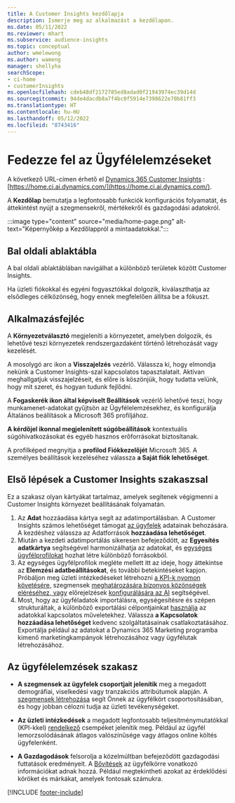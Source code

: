 ```yaml
---
title: A Customer Insights kezdőlapja
description: Ismerje meg az alkalmazást a kezdőlapon.
ms.date: 05/11/2022
ms.reviewer: mhart
ms.subservice: audience-insights
ms.topic: conceptual
author: wmelewong
ms.author: wameng
manager: shellyha
searchScope:
- ci-home
- customerInsights
ms.openlocfilehash: cdeb48df2172785ed8adad0f21943974ec39d14d
ms.sourcegitcommit: 94de4dacdb8a7f4bc0f5914e7398622e70b81ff3
ms.translationtype: HT
ms.contentlocale: hu-HU
ms.lasthandoff: 05/12/2022
ms.locfileid: "8743416"
---
```

# <a name="explore-customer-insights"></a>Fedezze fel az Ügyfélelemzéseket

A következő URL-címen érhető el [Dynamics 365 Customer Insights](https://home.ci.ai.dynamics.com/) :[https://home.ci.ai.dynamics.com/](https://home.ci.ai.dynamics.com/).

A **Kezdőlap** bemutatja a legfontosabb funkciók konfigurációs folyamatát, és áttekintést nyújt a szegmensekről, mértékekről és gazdagodási adatokról.

:::image type="content" source="media/home-page.png" alt-text="Képernyőkép a Kezdőlappról a mintaadatokkal.":::

## <a name="left-side-pane"></a>Bal oldali ablaktábla

A bal oldali ablaktáblában navigálhat a különböző területek között Customer Insights. 

Ha üzleti fiókokkal és egyéni fogyasztókkal dolgozik, kiválaszthatja az elsődleges célközönség, hogy ennek megfelelően állítsa be a fókuszt. 

## <a name="application-header"></a>Alkalmazásfejléc

A **Környezetválasztó** megjeleníti a környezetet, amelyben dolgozik, és lehetővé teszi környezetek rendszergazdaként történő létrehozását vagy kezelését.

A mosolygó arc ikon a **Visszajelzés** vezérlő. Válassza ki, hogy elmondja nekünk a Customer Insights-szal kapcsolatos tapasztalatait. Aktívan meghallgatjuk visszajelzéseit, és előre is köszönjük, hogy tudatta velünk, hogy mit szeret, és hogyan tudunk fejlődni.

A **Fogaskerék ikon által képviselt Beállítások** vezérlő lehetővé teszi, hogy munkamenet-adatokat gyűjtsön az Ügyfélelemzésekhez, és konfigurálja Általános beállítások a Microsoft 365 profiljához. 

**A kérdőjel ikonnal megjelenített súgóbeállítások** kontextuális súgóhivatkozásokat és egyéb hasznos erőforrásokat biztosítanak.

A profilképed megnyitja a **profilod Fiókkezelőjét** Microsoft 365. A személyes beállítások kezeléséhez válassza **a Saját fiók lehetőséget**.

## <a name="getting-started-with-customer-insights-section"></a>Első lépések a Customer Insights szakaszsal

Ez a szakasz olyan kártyákat tartalmaz, amelyek segítenek végigmenni a Customer Insights környezet beállításának folyamatán. 

1. Az **Adat** hozzáadása kártya segít az adatimportálásban. A Customer Insights számos lehetőséget támogat [az ügyfelek](data-sources.md) adatainak behozására. A kezdéshez válassza az Adatforrások **hozzáadása lehetőséget**.
1. Miután a kezdeti adatimportálás sikeresen befejeződött, az **Egyesítés adatkártya** segítségével harmonizálhatja az adatokat, és [egységes ügyfélprofilokat](data-unification.md) hozhat létre különböző forrásokból. 
1. Az egységes ügyfélprofilok megléte mellett itt az ideje, hogy áttekintse az **Elemzési adatbeállításokat**, és további betekintéseket kapjon. Próbáljon meg üzleti intézkedéseket létrehozni [a KPI-k nyomon követésére,](measures.md) szegmensek [meghatározására bizonyos közönségek eléréséhez, vagy](segments.md) előrejelzések [konfigurálására az AI](predictions-overview.md) segítségével.
1. Most, hogy az ügyféladatok importálásra, egységesítésre és szépen strukturáltak, a különböző exportálási célpontjainkat [használja](export-destinations.md) az adatokkal kapcsolatos műveletekhez. Válassza **a Kapcsolatok hozzáadása lehetőséget** kedvenc szolgáltatásainak csatlakoztatásához. Exportálja például az adatokat a Dynamics 365 Marketing programba kimenő marketingkampányok létrehozásához vagy ügyfélutak létrehozásához. 

## <a name="your-customer-insights-section"></a>Az ügyfélelemzések szakasz

- **A szegmensek az ügyfelek csoportjait jelenítik** meg a megadott demográfiai, viselkedési vagy tranzakciós attribútumok alapján. A [szegmensek létrehozása](segments.md) segít Önnek az ügyfélkört csoportosításában, és hogy jobban célozni tudja az üzleti tevékenységeket.

- **Az üzleti intézkedések** a megadott legfontosabb teljesítménymutatókkal (KPI-kkel) [rendelkező](measures.md) csempéket jelenítik meg. Például az ügyfél lemorzsolódásának átlagos valószínűsége vagy átlagos online költés ügyfelenként.

- **A Gazdagodások** felsorolja a közelmúltban befejeződött gazdagodási futtatások eredményeit. A [Bővítések](enrichment-hub.md) az ügyfélkörre vonatkozó információkat adnak hozzá. Például megtekintheti azokat az érdeklődési köröket és márkákat, amelyek fontosak számukra.


[!INCLUDE [footer-include](includes/footer-banner.md)]
